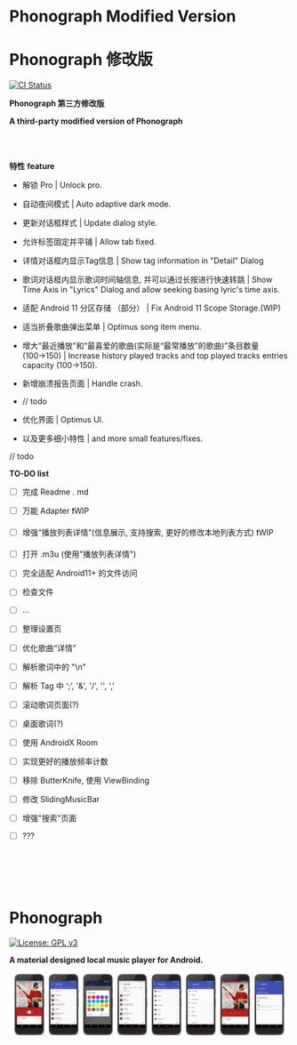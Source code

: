 # Phonograph Modified Version 
# Phonograph 修改版

[<img src="https://github.com/chr56/Phonograph/workflows/ci/badge.svg" alt="CI Status">](https://github.com/chr56/Phonograph/actions)

**Phonograph 第三方修改版**

**A third-party modified version of Phonograph**

<br/>
<br/>

**特性** 
**feature**

* 解锁 Pro | Unlock pro.

* 自动夜间模式 | Auto adaptive dark mode.

* 更新对话框样式 | Update dialog style.

* 允许标签固定并平铺 | Allow tab fixed.

* 详情对话框内显示Tag信息 | Show tag information in "Detail" Dialog

* 歌词对话框内显示歌词时间轴信息, 并可以通过长按进行快速转跳 | Show Time Axis in "Lyrics" Dialog and allow seeking basing lyric's time axis.

* 适配 Android 11 分区存储 （部分） | Fix Android 11 Scope Storage.(WIP)

* 适当折叠歌曲弹出菜单 | Optimus song item menu.

* 增大“最近播放”和“最喜爱的歌曲(实际是“最常播放”的歌曲)”条目数量(100→150) | Increase history played tracks and top played tracks entries capacity (100->150).

* 新增崩溃报告页面 | Handle crash.

* // todo

* 优化界面 | Optimus UI.

* 以及更多细小特性 | and more small features/fixes.

// todo

**TO-DO list**

- [ ] 完成 Readme . md

- [ ] 万能 Adapter ❗WIP

- [ ] 增强“播放列表详情”(信息展示, 支持搜索, 更好的修改本地列表方式) ❗WIP

- [ ] 打开 .m3u (使用"播放列表详情")

- [ ] 完全适配 Android11+ 的文件访问

- [ ] 检查文件

- [ ]  ...

- [ ] 整理设置页

- [ ] 优化歌曲“详情”

- [ ] 解析歌词中的 "\n"

- [ ] 解析 Tag 中 ‘;’, '&', '/', '\', ','

- [ ] 滚动歌词页面(?)

- [ ] 桌面歌词(?)

- [ ] 使用 AndroidX Room

- [ ] 实现更好的播放频率计数

- [ ] 移除 ButterKnife, 使用 ViewBinding

- [ ] 修改 SlidingMusicBar

- [ ] 增强"搜索"页面

- [ ] ???

<br/>
<br/>
<br/>
<br/>

# Phonograph
[![License: GPL v3](https://img.shields.io/badge/License-GPL%20v3-blue.svg)](https://github.com/chr56/Phonograph_Plus/blob/release/LICENSE.txt)

**A material designed local music player for Android.**

![Screenshots](./art/art.jpg?raw=true)

